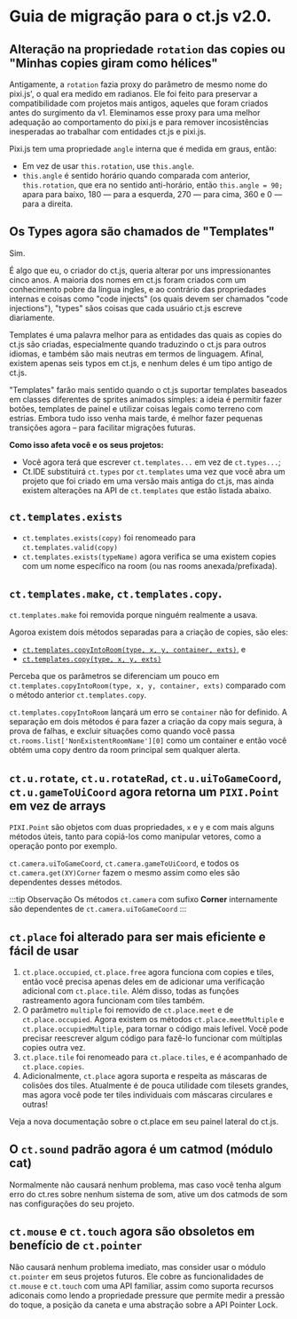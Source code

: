 # Guia de migração para o ct.js v2.0.

## Alteração na propriedade `rotation` das copies ou "Minhas copies  giram como hélices"

Antigamente, a `rotation` fazia proxy do parâmetro de mesmo nome do pixi.js', o qual era medido em radianos. Ele foi feito para preservar a compatibilidade com projetos mais antigos, aqueles que foram criados antes do surgimento da v1. Eleminamos esse proxy para uma melhor adequação ao comportamento do pixi.js e para remover incosistências inesperadas ao trabalhar com entidades ct.js e pixi.js.

Pixi.js tem uma propriedade `angle` interna que é medida em graus, então:

* Em vez de usar `this.rotation`, use `this.angle`.
* `this.angle` é sentido horário quando comparada com anterior, `this.rotation`, que era no sentido anti-horário, então `this.angle = 90;` apara para baixo, 180 — para a esquerda, 270 — para cima, 360 e 0 — para a direita.

## Os Types agora são chamados de "Templates"

Sim.

É algo que eu, o criador do ct.js, queria alterar por uns impressionantes cinco anos. A maioria dos nomes em ct.js foram criados com um conhecimento pobre da língua ingles, e ao contrário das propriedades internas e coisas como "code injects" (os quais devem ser chamados "code injections"), "types" sãos coisas que cada usuário ct.js escreve diariamente.

Templates é uma palavra melhor para as entidades das quais as copies do ct.js são criadas, especialmente quando traduzindo o ct.js para outros idiomas, e também são mais neutras em termos de linguagem. Afinal, existem apenas seis typos em ct.js, e nenhum deles é um tipo antigo de ct.js.

"Templates" farão mais sentido quando o ct.js suportar templates baseados em classes diferentes de sprites animados simples: a ideia é permitir fazer botões, templates de painel e utilizar coisas legais como terreno com estrias. Embora tudo isso venha mais tarde, é melhor fazer pequenas transições agora – para facilitar migrações futuras.

**Como isso afeta você e os seus projetos:**

* Você agora terá que escrever `ct.templates...` em vez de `ct.types...`;
* Ct.IDE substituirá `ct.types` por `ct.templates` uma vez que você abra um projeto que foi criado em uma versão mais antiga do ct.js, mas ainda existem alterações na API de `ct.templates` que estão listada abaixo.

## `ct.templates.exists`

* `ct.templates.exists(copy)` foi renomeado para `ct.templates.valid(copy)`
* `ct.templates.exists(typeName)` agora verifica se uma existem copies com um nome específico na room (ou nas rooms anexada/prefixada).

## `ct.templates.make`, `ct.templates.copy`.

`ct.templates.make` foi removida porque ninguém realmente a usava.

Agoroa existem dois métodos separadas para a criação de copies, são eles:

* [`ct.templates.copyIntoRoom(type, x, y, container, exts)`](), e
* [`ct.templates.copy(type, x, y, exts)`]()

Perceba que os parâmetros se diferenciam um pouco em `ct.templates.copyIntoRoom(type, x, y, container, exts)` comparado com o método anterior `ct.templates.copy`.

`ct.templates.copyIntoRoom` lançará um erro se `container` não for definido. A separação em dois métodos é para fazer a criação da copy mais segura, à prova de falhas, e excluir situações como quando você passa `ct.rooms.list['NonExistentRoomName'][0]` como um container e então você obtém uma copy dentro da room principal sem qualquer alerta.

## `ct.u.rotate`, `ct.u.rotateRad`, `ct.u.uiToGameCoord`, `ct.u.gameToUiCoord` agora retorna um `PIXI.Point` em vez de arrays

`PIXI.Point` são objetos com duas propriedades, `x` e `y` e com mais alguns métodos úteis, tanto para copiá-los como manipular vetores, como a operação ponto por exemplo.

`ct.camera.uiToGameCoord`, `ct.camera.gameToUiCoord`, e todos os `ct.camera.get(XY)Corner` fazem o mesmo assim como eles são dependentes desses métodos.

:::tip Observação
Os métodos `ct.camera` com sufixo **Corner** internamente são dependentes de `ct.camera.uiToGameCoord`
:::

## `ct.place` foi alterado para ser mais eficiente e fácil de usar

1. `ct.place.occupied`, `ct.place.free` agora funciona com copies e tiles, então você precisa apenas deles em de adicionar uma verificação adicional com `ct.place.tile`. Além disso, todas as funções rastreamento agora funcionam com tiles também.
2. O parâmetro `multiple` foi removido de `ct.place.meet` e de `ct.place.occupied`. Agora existem os métodos `ct.place.meetMultiple` e `ct.place.occupiedMultiple`, para tornar o código mais lefível. Você pode precisar reescrever algum código para fazê-lo funcionar com múltiplas copies outra vez.
3. `ct.place.tile` foi renomeado para `ct.place.tiles`, e é acompanhado de `ct.place.copies`.
4. Adicionalmente, `ct.place` agora suporta e respeita as máscaras de colisões dos tiles. Atualmente é de pouca utilidade com tilesets grandes, mas agora você pode ter tiles individuais com máscaras circulares e outras!

Veja a nova documentação sobre o ct.place em seu painel lateral do ct.js.

## O `ct.sound` padrão agora é um catmod (módulo cat)

Normalmente não causará nenhum problema, mas caso você tenha algum erro do ct.res sobre nenhum sistema de som, ative um dos catmods de som nas configurações do seu projeto.

## `ct.mouse` e `ct.touch` agora são obsoletos em benefício de `ct.pointer`

Não causará nenhum problema imediato, mas consider usar o módulo `ct.pointer` em seus projetos futuros. Ele cobre as funcionalidades de `ct.mouse` e `ct.touch` com uma API familiar, assim como suporta recursos adiconais como lendo a propriedade pressure que permite medir a pressão do toque, a posição da caneta e uma abstração sobre a API Pointer Lock.
